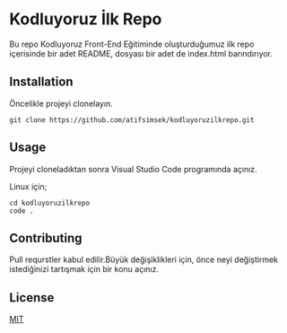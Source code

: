 # Kodluyoruz İlk Repo
Bu repo Kodluyoruz Front-End Eğitiminde oluşturduğumuz ilk repo içerisinde bir adet README, dosyası bir adet de index.html barındırıyor.

## Installation

Öncelikle projeyi clonelayın.
```
git clone https://github.com/atifsimsek/kodluyoruzilkrepo.git
```
## Usage
Projeyi cloneladıktan sonra Visual Studio Code programında açınız.

Linux için;
```
cd kodluyoruzilkrepo
code .
```
## Contributing
Pull requrstler kabul edilir.Büyük değişiklikleri için, önce neyi değiştirmek istediğinizi tartışmak için bir konu açınız.

## License

[MIT](https://choosealicense.com/licenses/mit/)
